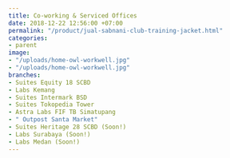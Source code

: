 ```yaml
---
title: Co-working & Serviced Offices
date: 2018-12-22 12:56:00 +07:00
permalink: "/product/jual-sabnani-club-training-jacket.html"
categories:
- parent
image:
- "/uploads/home-owl-workwell.jpg"
- "/uploads/home-owl-workwell.jpg"
branches:
- Suites Equity 18 SCBD
- Labs Kemang
- Suites Intermark BSD
- Suites Tokopedia Tower
- Astra Labs FIF TB Simatupang
- " Outpost Santa Market"
- Suites Heritage 28 SCBD (Soon!)
- Labs Surabaya (Soon!)
- Labs Medan (Soon!)
---
```



